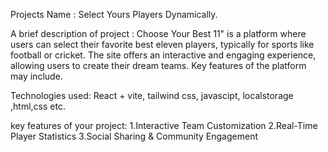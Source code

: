 Projects Name : Select Yours Players Dynamically.

A brief description of project : Choose Your Best 11" is a platform where users can select their favorite best eleven players, typically for sports like football or cricket. The site offers an interactive and engaging experience, allowing users to create their dream teams. Key features of the platform may include.

Technologies used: React + vite, tailwind css, javascipt, localstorage ,html,css etc.

key features of your project: 
    1.Interactive Team Customization
    2.Real-Time Player Statistics
    3.Social Sharing & Community Engagement
